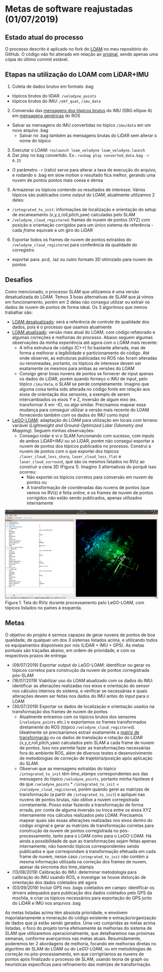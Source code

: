 # Metas de software reajustadas (01/07/2019)

## Estado atual do processo

O processo descrito é aplicado no fork do [LOAM](https://github.com/tiagodc/loam_velodyne) no meu repositório do GitHub. O código não foi alterado em relação ao [original](https://github.com/laboshinl/loam_velodyne), sendo apenas uma cópia do último commit estável.

## Etapas na utilização do LOAM com LiDAR+IMU
1. Coleta de dados brutos em formato .bag
  - tópicos brutos do liDAR: `/velodyne_points`
  - tópicos brutos do IMU: `/ekf_quat`, `/imu_data`
2. Conversão das [mensagens dos tópicos brutos](https://wiki.ros.org/sbg_driver) do IMU (SBG ellipse A) em [mensagens genéricas](https://docs.ros.org/api/sensor_msgs/html/msg/Imu.html) do ROS
- Salvar as mensagens do IMU convertidas no tópico `/imu/data` em um novo arquivo .bag
  - Salvar no .bag também as mensagens brutas do LiDAR sem alterar o nome do tópico
3. Executar o LOAM: `roslaunch loam_velodyne loam_velodyne.launch`
4. Dar *play* no bag convertido. Ex.: `rosbag play converted_data.bag -r 0.25`
  - O parâmetro `-r` (ratio) serve para alterar a taxa de execução do arquivo, e rodando o .bag em slow motion o resultado fica melhor, gerando uma nuvem de pontos pontos mais coesa e densa
5. Armazenar os tópicos contendo os resultados de interesse. Vários tópicos são publicados como output do LOAM, atualmente utilizamos 2 deles:
  - `/integrated_to_init`: informações de localização e orientação do setup de escaneamento (x,y,z,roll,pitch,yaw) calculadas pelo SLAM
  - `/velodyne_cloud_registered`: frames de nuvem de pontos (XYZ) com posição e orientação corrigidos para um único sistema de referência - cada *frame* equivale a um giro do LiDAR
6. Exportar todos os frames de nuvem de pontos extraídos do `/velodyne_cloud_registered` para conferência da qualidade do corregistro
  - exportar para .pcd, .laz ou outro formato 3D otimizado para nuvem de pontos

## Desafios

Como mencionado, o processo SLAM que utilizamos é uma versão desatualizada do LOAM. Temos 3 boas alternativas de SLAM que já vimos em funcionamento, porém em 2 delas não consegui utilizar ou extrair os dados de nuvem de pontos de forma ideal. Os 3 algoritmos que iremos trabalhar são:
- [LOAM desatualizado](https://github.com/tiagodc/loam_velodyne): será a referência de controle de qualidade dos dados, pois é o processo que usamos atualmente
- [LOAM atualizado](https://github.com/laboshinl/loam_velodyne): versão mais atual do LOAM, com código refatorado e algumas correções e melhorias do processo. Abaixo seguem algumas observações da minha experiência até agora com o LOAM mais recente:
  - A infra estrutura de código (C++) foi bastante alterada, mas de forma a melhorar a legibilidade e particionamento do código. Até onde observei, as estruturas publicadas no ROS não foram alteradas ou renomeadas, portanto, os tópicos de interesse devem ser exatamente os mesmos para ambas as versões do LOAM
  - Consigo gerar boas nuvens de pontos se fornecer de input apenas os dados do LiDAR, porém quando forneço o IMU de input, pelo tópico `/imu/data`, o SLAM se perde completamente. Imagino que alguma coisa tenha sido alterada no código fonte em relação aos eixos de orientação dos sensores, a exemplo de serem intercambiados os eixos Y e Z, inversão de algum eixo (ex. transformar X em -X), ou algo similar. Precisamos mapear essa mudança para conseguir utilizar a versão mais recente do LOAM fornecendo também com os dados do IMU como input
- [LeGO-LOAM](https://github.com/RobustFieldAutonomyLab/LeGO-LOAM): adaptação do LOAM para utilização em locais com terreno variável (*Lightweight and Ground-Optimized Lidar Odometry and Mapping*). Seguem minhas observações:
  - Consegui rodar e vi o SLAM funcionando com sucesso, com inputs de ambos LiDAR+IMU ou só LiDAR, porém não consegui exportar a nuvem de pontos dos tópicos publicados no processo. Construí a nuvem de pontos com o que exportei dos tópicos `/laser_cloud_less_sharp`, `laser_cloud_less_flat` e `laser_cloud_surround`, que são os mesmos listados no RViz ao construir a cena 3D (Figura 1). Imagino 3 alternativas do porquê isso ocorreu:
    - Não exportei os tópicos corretos para conversão em nuvem de pontos ou
    - A transformação de coordenadas das nuvens de pontos (que vemos no RViz) é feita *online*, e os frames de nuvem de pontos corrigidos não estão sendo publicados, apenas utilizados internamente

![Figura 1: Tela do RViz durante processamento pelo LeGO-LOAM, com tópicos listados no paines à esquerda.](lego_loam_crop.png)
Figura 1: Tela do RViz durante processamento pelo LeGO-LOAM, com tópicos listados no paines à esquerda.

## Metas

O objetivo do projeto é sermos capazes de gerar nuvens de pontos de boa qualidade, de qualquer um dos 3 sistemas listados acima, e utilizando todos os equipamentos disponíveis por nós (LiDAR + IMU + GPS). As metas pontuais são traçadas abaixo, em ordem de prioridade, e com os respectivos prazos de entrega:

- (09/07/2019) Exportar output do LeGO-LOAM: identificar ou gerar os tópicos corretos para construção da nuvem de pontos corregistrada pós-SLAM
- (16/07/2019) Viabilizar uso do LOAM atualizado com os dados do IMU: identificar as alterações realizadas nos eixos e orientação do sensor nos cálculos internos do sistema, e verificar se necessárias e quais alterações devem ser feitas nos dados do IMU antes do input para o LOAM
- (30/07/2019) Exportar os dados de localização e orientação usados na transformação dos frames de nuvem de pontos
  - Atualmente entramos com os tópicos brutos dos sensores (`/velodyne_points` etc.) e exportamos os frames transformados diretamente do ROS (tópico `/velodyne_cloud_registered`). Idealmente só precisaríamos extrair exatamente a [matriz de transformação](https://en.wikipedia.org/wiki/Transformation_matrix) ou os dados de translação e rotação do LiDAR (x,y,z,roll,pitch,yaw) calculados pelo SLAM a cada frame de nuvem de pontos. Isso nos permite fazer as transformações necessárias fora do ambiente ROS, além de diversos testes e desenvolvimento de metodologias de correção de trajetória/posição após aplicação do SLAM.
  - Observei que as mensagens extraídas do tópico `/integrated_to_init` têm *time_stamps* correspondentes aos das mensagens do tópico `/velodyne_points`, portanto minha hipótese é de que `/velodyne_points` * `/integrated_to_init` = `/velodyne_cloud_registered`, porém quando gerei as matrizes de transformação (a partir de `/integrated_to_init`) e apliquei nas nuvens de pontos brutas, não obtive a nuvem corregistrada corretamente. Posso estar fazendo a transformação de forma errada, por conta de alguma inversão ou troca entre os eixos XYZ internamente nos cálculos realizados pelo LOAM. Precisamos mapear quais são essas alterações realizadas nos eixos dentro do código original e gerar as matrizes de transformação corretas para construção da nuvem de pontos corregistrada no pós-processamento, tanto para o LOAM como para o LeGO-LOAM. Há ainda a possibilidade de que as transformações sejam feitas apenas internamente, não havendo tópicos correspondentes sendo publicados e que correspondam à transformação efetuada em cada frame de nuvem, nesse caso `/integrated_to_init` não contém a mesma informação utilizada na correção dos frames de nuvem, apesar da sincronia dos time_stamps 
- (13/08/2019) Calibração do IMU: determinar metodologia para calibração do IMU usando ROS, e investigar se houve distorção de orientação dos dados coletados até agora
- (03/09/2019) Incluir GPS nos .bags coletados em campo: identificar os drivers adequados para publicação dos dados coletados pelo GPS da mochila, e criar os tópicos necessários para exportação do GPS junto do LiDAR e IMU nos arquivos .bag

As metas listadas acima têm absoluta prioridade, e envolvem majoriatariamente a mineração do código existente e extração/organização de dados que já estão sendo gerados. Uma vez cumpridas as metas acima listadas, o foco do projeto torna efetivamente às melhorias do sistema de SLAM que utilizaremos operacionalmente, que detalharemos nas próximas semanas, conforme avançarmos nas metas atuais. Resumidamente, poderemos ter 2 abordagens de melhoria, focando em melhorias diretas no algoritmo de SLAM do LOAM ou do LeGO-LOAM, ou em metodologias de correção no pós-processamento, em que corrigiríamos as nuvens de pontos após finalizado o processo de SLAM, usando teoria de graph ou heurísticas específicas para refinamento das matrizes de transformação.
